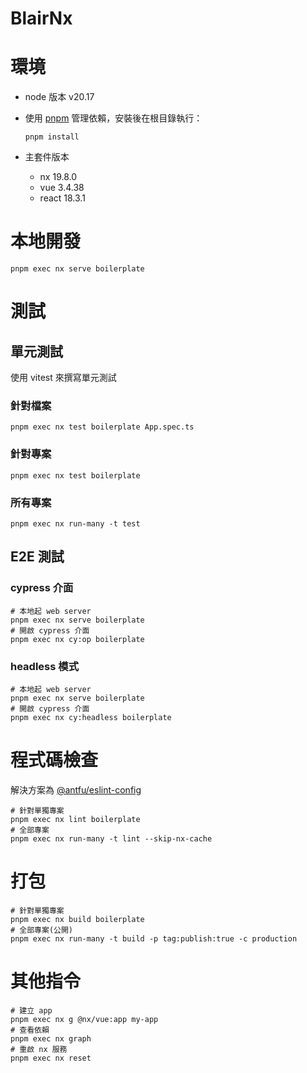 # BlairNx

# 環境

- node 版本 v20.17
- 使用 [pnpm](https://pnpm.io/installation) 管理依賴，安裝後在根目錄執行：

  ```shell
  pnpm install
  ```

- 主套件版本
  + nx 19.8.0
  + vue 3.4.38
  + react 18.3.1

# 本地開發

```shell
pnpm exec nx serve boilerplate
```

# 測試

## 單元測試

使用 vitest 來撰寫單元測試

### 針對檔案
```shell
pnpm exec nx test boilerplate App.spec.ts
```

### 針對專案
```shell
pnpm exec nx test boilerplate
```

### 所有專案
```shell
pnpm exec nx run-many -t test
```

## E2E 測試

### cypress 介面
```shell
# 本地起 web server
pnpm exec nx serve boilerplate
# 開啟 cypress 介面
pnpm exec nx cy:op boilerplate
```

### headless 模式
```shell
# 本地起 web server
pnpm exec nx serve boilerplate
# 開啟 cypress 介面
pnpm exec nx cy:headless boilerplate
```

# 程式碼檢查

解決方案為 [@antfu/eslint-config](https://github.com/antfu/eslint-config)

```shell
# 針對單獨專案
pnpm exec nx lint boilerplate
# 全部專案
pnpm exec nx run-many -t lint --skip-nx-cache
```

# 打包

```shell
# 針對單獨專案
pnpm exec nx build boilerplate
# 全部專案(公開)
pnpm exec nx run-many -t build -p tag:publish:true -c production
```

# 其他指令

```shell
# 建立 app
pnpm exec nx g @nx/vue:app my-app
# 查看依賴
pnpm exec nx graph
# 重啟 nx 服務
pnpm exec nx reset
```
